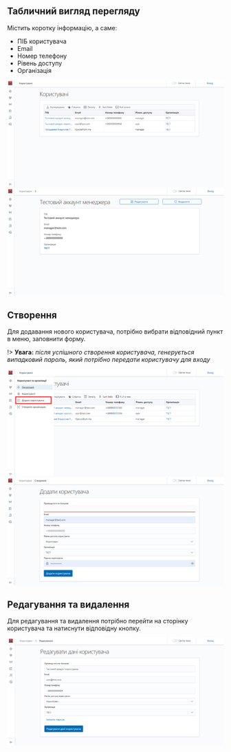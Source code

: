 ## Табличний вигляд перегляду

Містить коротку інформацію, а саме:

 - ПІБ користувача
 - Email
 - Номер телефону
 - Рівень доступу
 - Організація

![user1](img/user1.png ':size=650')
![user2](img/user2.png ':size=650')

## Створення

Для додавання нового користувача, потрібно вибрати відповідний пункт в меню, заповнити форму.

!> **Увага:** _після успішного створення користувача, генерується випадковий пароль, який потрібно передати користувачу для входу_

![user3](img/user3.png ':size=650')
![user4](img/user4.png ':size=650')

## Редагування та видалення

Для редагування та видалення потрібно перейти на сторінку користувача та натиснути відповідну кнопку.

![user5](img/user5.png ':size=650')